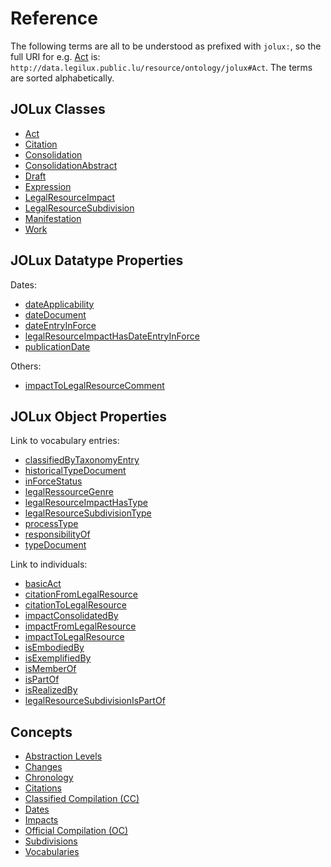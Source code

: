 # Reference

The following terms are all to be understood as prefixed with `jolux:`, so the full URI for e.g. [Act](#Act) is: `http://data.legilux.public.lu/resource/ontology/jolux#Act`. The terms are sorted alphabetically.

## JOLux Classes

- [Act](#Act)
- [Citation](#Citation)
- [Consolidation](#Consolidation)
- [ConsolidationAbstract](#ConsolidationAbstract)
- [Draft](#Draft)
- [Expression](#Expression)
- [LegalResourceImpact](#LegalResourceImpact)
- [LegalResourceSubdivision](#LegalResourceSubdivision)
- [Manifestation](#Manifestation)
- [Work](#Work)

## JOLux Datatype Properties

Dates:

- [dateApplicability](#dateApplicability)
- [dateDocument](#dateDocument)
- [dateEntryInForce](#dateEntryInForce)
- [legalResourceImpactHasDateEntryInForce](#legalResourceImpactHasDateEntryInForce)
- [publicationDate](#publicationDate)

Others:

- [impactToLegalResourceComment](#impactToLegalResourceComment)

## JOLux Object Properties

Link to vocabulary entries:

- [classifiedByTaxonomyEntry](#legal-taxonomy)
- [historicalTypeDocument](#text-types)
- [inForceStatus](#enforcement-status)
- [legalRessourceGenre](#act-types)
- [legalResourceImpactHasType](#impact-types)
- [legalResourceSubdivisionType](#subdivision-types)
- [processType](#procedure-types)
- [responsibilityOf](#legal-institution)
- [typeDocument](#text-types)

Link to individuals:

- [basicAct](#basicAct)
- [citationFromLegalResource](#citationFromLegalResource)
- [citationToLegalResource](#citationToLegalResource)
- [impactConsolidatedBy](#impactConsolidatedBy)
- [impactFromLegalResource](#impactFromLegalResource)
- [impactToLegalResource](#impactToLegalResource)
- [isEmbodiedBy](#isEmbodiedBy)
- [isExemplifiedBy](#isExemplifiedBy)
- [isMemberOf](#isMemberOf)
- [isPartOf](#isPartOf)
- [isRealizedBy](#isRealizedBy)
- [legalResourceSubdivisionIsPartOf](#legalResourceSubdivisionIsPartOf)

## Concepts

- [Abstraction Levels](abstraction_levels.md)
- [Changes](changes.md)
- [Chronology](chronology.md)
- [Citations](citations.md)
- [Classified Compilation (CC)](classified_compilation.md)
- [Dates](dates.md)
- [Impacts](impacts.md)
- [Official Compilation (OC)](official_compilation.md)
- [Subdivisions](subdivisions.md)
- [Vocabularies](vocabularies.md)

